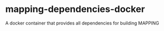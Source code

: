 # mapping-dependencies-docker
A docker container that provides all dependencies for building MAPPING
